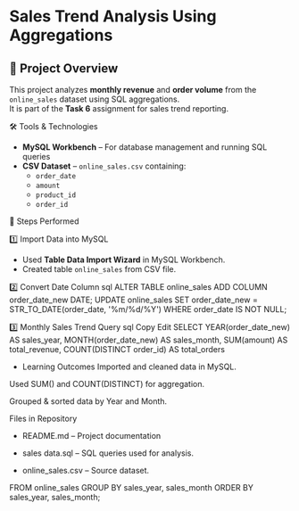 # Sales Trend Analysis Using Aggregations

## 📌 Project Overview
This project analyzes **monthly revenue** and **order volume** from the `online_sales` dataset using SQL aggregations.  
It is part of the **Task 6** assignment for sales trend reporting.

 🛠 Tools & Technologies
- **MySQL Workbench** – For database management and running SQL queries  
- **CSV Dataset** – `online_sales.csv` containing:
  - `order_date`
  - `amount`
  - `product_id`
  - `order_id`

 📂 Steps Performed

1️⃣ Import Data into MySQL
- Used **Table Data Import Wizard** in MySQL Workbench.
- Created table `online_sales` from CSV file.

 2️⃣ Convert Date Column
sql
ALTER TABLE online_sales ADD COLUMN order_date_new DATE;
UPDATE online_sales
SET order_date_new = STR_TO_DATE(order_date, '%m/%d/%Y')
WHERE order_date IS NOT NULL;

3️⃣ Monthly Sales Trend Query
sql
Copy
Edit
SELECT 
    YEAR(order_date_new) AS sales_year,
    MONTH(order_date_new) AS sales_month,
    SUM(amount) AS total_revenue,
    COUNT(DISTINCT order_id) AS total_orders

* Learning Outcomes
Imported and cleaned data in MySQL.

Used SUM() and COUNT(DISTINCT) for aggregation.

Grouped & sorted data by Year and Month.


 Files in Repository
* README.md – Project documentation

* sales data.sql – SQL queries used for analysis.

* online_sales.csv – Source dataset.

FROM online_sales
GROUP BY sales_year, sales_month
ORDER BY sales_year, sales_month;

